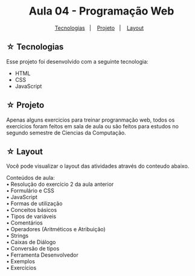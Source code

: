 <h1 align="center">Aula 04 - Programação Web</h1>

<p align="center">
  <a href="#-tecnologias">Tecnologias</a>&nbsp;&nbsp;&nbsp;|&nbsp;&nbsp;&nbsp;
  <a href="#-projeto">Projeto</a>&nbsp;&nbsp;&nbsp;|&nbsp;&nbsp;&nbsp;
  <a href="#-layout">Layout</a>&nbsp;&nbsp;&nbsp;
</p>

## ☆ Tecnologias

Esse projeto foi desenvolvido com a seguinte tecnologia:
- HTML
- CSS
- JavaScript

## ☆ Projeto
Apenas alguns exercicios para treinar progranmação web, todos os exercicios foram feitos em sala de aula ou são feitos para estudos no segundo semestre de Ciencias da Computação.

## ☆ Layout
Você pode visualizar o layout das atividades através do conteudo abaixo.<br>

Conteúdos de aula: <br>
• Resolução do exercício 2 da aula anterior <br>
• Formulário e CSS <br>
• JavaScript <br>
• Formas de utilização <br>
• Conceitos básicos <br>
• Tipos de variáveis <br>
• Comentários <br>
• Operadores (Aritméticos e Atribuição) <br>
• Strings <br>
• Caixas de Diálogo <br>
• Conversão de tipos <br>
• Ferramenta Desenvolvedor <br>
• Exemplos <br>
• Exercícios <br>
